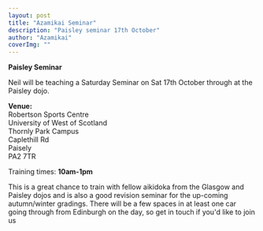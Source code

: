 ```yaml
---
layout: post
title: "Azamikai Seminar"
description: "Paisley seminar 17th October"
author: "Azamikai"
coverImg: ""
---
```


**Paisley Seminar**

Neil will be teaching a Saturday Seminar on Sat 17th October through at the Paisley dojo.

**Venue:**<br>
Robertson Sports Centre<br>
University of West of Scotland<br>
Thornly Park Campus<br>
Caplethill Rd<br>
Paisely<br>
PA2 7TR<br>


Training times: **10am-1pm**

This is a great chance to train with fellow aikidoka from the Glasgow and Paisley dojos and is also a good revision seminar for the up-coming autumn/winter gradings.
There will be a few spaces in at least one car going through from Edinburgh on the day, so get in touch if you'd like to join us